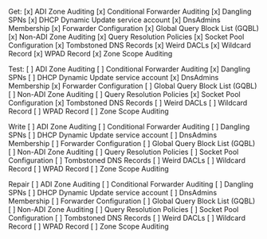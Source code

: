 Get:
[x] ADI Zone Auditing
[x] Conditional Forwarder Auditing
[x] Dangling SPNs
[x] DHCP Dynamic Update service account
[x] DnsAdmins Membership
[x] Forwarder Configuration
[x] Global Query Block List (GQBL)
[x] Non-ADI Zone Auditing
[x] Query Resolution Policies
[x] Socket Pool Configuration
[x] Tombstoned DNS Records
[x] Weird DACLs
[x] Wildcard Record
[x] WPAD Record
[x] Zone Scope Auditing

Test:
[ ] ADI Zone Auditing
[ ] Conditional Forwarder Auditing
[x] Dangling SPNs
[ ] DHCP Dynamic Update service account
[x] DnsAdmins Membership
[x] Forwarder Configuration
[ ] Global Query Block List (GQBL)
[ ] Non-ADI Zone Auditing
[ ] Query Resolution Policies
[x] Socket Pool Configuration
[x] Tombstoned DNS Records
[ ] Weird DACLs
[ ] Wildcard Record
[ ] WPAD Record
[ ] Zone Scope Auditing

Write
[ ] ADI Zone Auditing
[ ] Conditional Forwarder Auditing
[ ] Dangling SPNs
[ ] DHCP Dynamic Update service account
[ ] DnsAdmins Membership
[ ] Forwarder Configuration
[ ] Global Query Block List (GQBL)
[ ] Non-ADI Zone Auditing
[ ] Query Resolution Policies
[ ] Socket Pool Configuration
[ ] Tombstoned DNS Records
[ ] Weird DACLs
[ ] Wildcard Record
[ ] WPAD Record
[ ] Zone Scope Auditing

Repair
[ ] ADI Zone Auditing
[ ] Conditional Forwarder Auditing
[ ] Dangling SPNs
[ ] DHCP Dynamic Update service account
[ ] DnsAdmins Membership
[ ] Forwarder Configuration
[ ] Global Query Block List (GQBL)
[ ] Non-ADI Zone Auditing
[ ] Query Resolution Policies
[ ] Socket Pool Configuration
[ ] Tombstoned DNS Records
[ ] Weird DACLs
[ ] Wildcard Record
[ ] WPAD Record
[ ] Zone Scope Auditing
